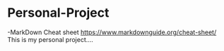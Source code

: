 # Personal-Project
-MarkDown Cheat sheet https://www.markdownguide.org/cheat-sheet/
This is my personal project....
